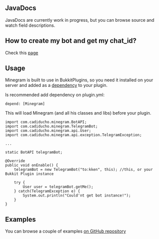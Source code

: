 JavaDocs
--------

JavaDocs are currently work in progress, but you can browse source and watch field descriptions.

How to create my bot and get my chat_id?
----------------------------------------

Check this [page](https://github.com/Cadiducho/Minegram/blob/master/Bot.md)

Usage
-----

Minegram is built to use in BukkitPlugins, so you need it installed on your server and added as a [dependency](https://github.com/Cadiducho/Minegram#maven-usage) to your plugin.

Is recommended add dependency on plugin.yml:

```depend: [Minegram]```

This will load Minegram (and all his classes and libs) before your plugin.

```
import com.cadiducho.minegram.BotAPI;
import com.cadiducho.minegram.TelegramBot;
import com.cadiducho.minegram.api.User;
import com.cadiducho.minegram.api.exception.TelegramException;

...

static BotAPI telegramBot;

@Override
public void onEnable() {
	telegramBot = new TelegramBot("to:kken", this); //this, or your Bukkit Plugin instance
	
	try {
		User user = telegramBot.getMe();
	} catch(TelegramException e) {
		System.out.println("Could'nt get bot instance!");
	}
}
```

Examples
--------

You can browse a couple of examples [on GitHub repository](https://github.com/Cadiducho/Minegram/tree/master/examples)

